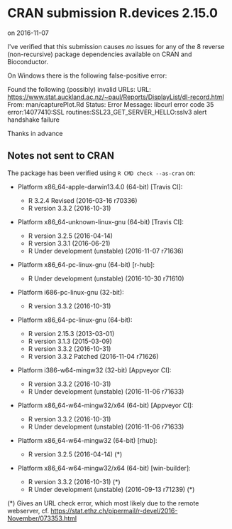 # CRAN submission R.devices 2.15.0
on 2016-11-07

I've verified that this submission causes *no* issues for
any of the 8 reverse (non-recursive) package dependencies
available on CRAN and Bioconductor.

On Windows there is the following false-positive error:

Found the following (possibly) invalid URLs:
  URL: https://www.stat.auckland.ac.nz/~paul/Reports/DisplayList/dl-record.html
    From: man/capturePlot.Rd
    Status: Error
    Message: libcurl error code 35
    error:14077410:SSL routines:SSL23_GET_SERVER_HELLO:sslv3 alert
	handshake failure

Thanks in advance



## Notes not sent to CRAN
The package has been verified using `R CMD check --as-cran` on:

* Platform x86_64-apple-darwin13.4.0 (64-bit) [Travis CI]:
  - R 3.2.4 Revised (2016-03-16 r70336)
  - R version 3.3.2 (2016-10-31)
  
* Platform x86_64-unknown-linux-gnu (64-bit) [Travis CI]:
  - R version 3.2.5 (2016-04-14)
  - R version 3.3.1 (2016-06-21)
  - R Under development (unstable) (2016-11-07 r71636)
  
* Platform x86_64-pc-linux-gnu (64-bit) [r-hub]:
  - R Under development (unstable) (2016-10-30 r71610)

* Platform i686-pc-linux-gnu (32-bit):
  - R version 3.3.2 (2016-10-31)

* Platform x86_64-pc-linux-gnu (64-bit):
  - R version 2.15.3 (2013-03-01)
  - R version 3.1.3 (2015-03-09)
  - R version 3.3.2 (2016-10-31)
  - R version 3.3.2 Patched (2016-11-04 r71626)

* Platform i386-w64-mingw32 (32-bit) [Appveyor CI]:
  - R version 3.3.2 (2016-10-31)
  - R Under development (unstable) (2016-11-06 r71633)

* Platform x86_64-w64-mingw32/x64 (64-bit) [Appveyor CI]:
  - R version 3.3.2 (2016-10-31)
  - R Under development (unstable) (2016-11-06 r71633)

* Platform x86_64-w64-mingw32 (64-bit) [rhub]:
  - R version 3.2.5 (2016-04-14) (*)

* Platform x86_64-w64-mingw32/x64 (64-bit) [win-builder]:
  - R version 3.3.2 (2016-10-31) (*)
  - R Under development (unstable) (2016-09-13 r71239) (*)


(*) Gives an URL check error, which most likely due to the remote webserver,
    cf.  https://stat.ethz.ch/pipermail/r-devel/2016-November/073353.html
